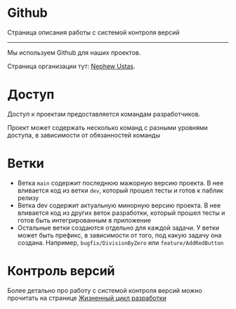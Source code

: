 # Github
Страница описания работы с системой контроля версий

---

Мы используем Github для наших проектов.

Страница организации тут: [Nephew Ustas](https://github.com/Nephew-Ustas).

# Доступ
Доступ к проектам предоставляется командам разработчиков.

Проект может содержать несколько команд с разными уровнями доступа, в зависимости от обязанностей команды

# Ветки
- Ветка `main` содержит последнюю мажорную версию проекта. В нее вливается код из ветки `dev`, который прошел тесты и готов к паблик релизу
- Ветка dev содержит актуальную минорную версию проекта. В нее вливается код из других веток разработки, который прошел тесты и готов быть интегрированным в приложение
- Остальные ветки создаются отдельно для каждой задачи. У ветки может быть префикс, в зависимости от того, под какую задачу она создана. Например, `bugfix/DivisionByZero` или `feature/AddRedButton`

# Контроль версий
Более детально про работу с системой контроля версий можно прочитать на странице [Жизненный цикл разработки](https://github.com/Nephew-Ustas/Nephew-Ustas/blob/main/Pages/LifeCycle.md)
